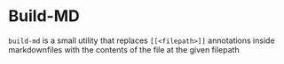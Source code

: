 # Build-MD
`build-md` is a small utility that replaces `[[<filepath>]]` annotations inside markdownfiles with the contents of the file at the given filepath